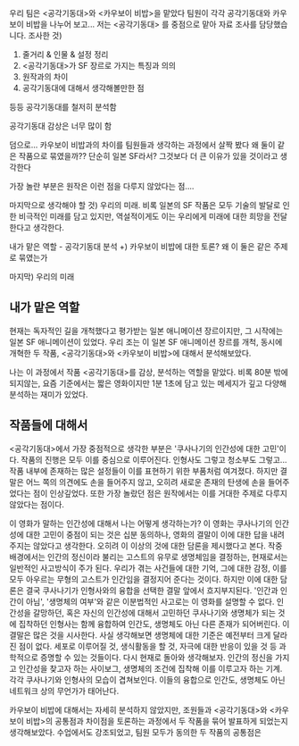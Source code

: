 
우리 팀은 <공각기동대>와 <카우보이 비밥>을 맡았다
팀원이 각각 공각기동대와 카우보이 비밥을 나누어 보고... 
저는 <공각기동대> 를 중점으로 맡아 자료 조사를 담당했습니다. 조사한 것)
1. 줄거리 & 인물 & 설정 정리
2. <공각기동대>가 SF 장르로 가지는 특징과 의의
3. 원작과의 차이
4. 공각기동대에 대해서 생각해볼만한 점

등등 공각기동대를 철저히 분석함

공각기동대 감상은 너무 많이 함

덤으로... 카우보이 비밥과의 차이를 팀원들과 생각하는 과정에서 살짝 봤다
왜 둘이 같은 작품으로 묶였을까??
단순히 일본 SF라서? 그것보다 더 큰 이유가 있을 것이라고 생각한다

가장 놀란 부분은 원작은 이런 점을 다루지 않았다는 점....

마지막으로 생각해야 할 것) 우리의 미래.
비록 일본의 SF 작품은 모두 기술의 발달로 인한 비극적인 미래를 담고 있지만, 역설적이게도 이는 우리에게 미래에 대한 희망을 전달한다고 생각한다.

내가 맡은 역할 - 공각기동대 분석
+) 카우보이 비밥에 대한 토론?
왜 이 둘은 같은 주제로 묶였는가

마지막) 우리의 미래

## 내가 맡은 역할 

현재는 독자적인 길을 개척했다고 평가받는 일본 애니메이션 장르이지만, 그 시작에는 일본 SF 애니메이션이 있었다. 우리 조는 이 일본 SF 애니메이션 장르를 개척, 동시에 개혁한 두 작품, <공각기동대>와 <카우보이 비밥>에 대해서 분석해보았다.

나는 이 과정에서 작품 <공각기동대>를 감상, 분석하는 역할을 맡았다. 비록 80분 밖에 되지않는, 요즘 기준에서는 짧은 영화이지만 1분 1초에 담고 있는 메세지가 깊고 다양해 분석하는 재미가 있었다.

## 작품들에 대해서

<공각기동대>에서 가장 중점적으로 생각한 부분은 '쿠사나기의 인간성에 대한 고민'이다. 작품의 진행은 모두 이를 중심으로 이루어진다. 인형사도 그렇고 청소부도 그렇고... 작품 내부에 존재하는 많은 설정들이 이를 표현하기 위한 부품처럼 여겨졌다. 하지만 결말은 어느 쪽의 의견에도 손을 들어주지 않고, 오히려 새로운 존재의 탄생에 손을 들어주었다는 점이 인상깊었다. 또한 가장 놀랐던 점은 원작에서는 이를 거대한 주제로 다루지 않았다는 점이다. 

이 영화가 말하는 인간성에 대해서 나는 어떻게 생각하는가? 이 영화는 쿠사나기의 인간성에 대한 고민이 중점이 되는 것은 십분 동의하나, 영화의 결말이 이에 대한 답을 내려주지는 않았다고 생각한다. 오히려 이 이상의 것에 대한 담론을 제시했다고 본다. 작중 배경에서는 인간의 정신이라 불리는 고스트의 유무로 생명체임을 결정하는, 현재로서는 일반적인 사고방식이 주가 된다. 우리가 겪는 사건들에 대한 기억, 그에 대한 감정, 이를 모두 아우르는 무형의 고스트가 인간임을 결정지어 준다는 것이다. 하지만 이에 대한 담론은 결국 쿠사나기가 인형사와의 융합을 선택한 결말 앞에서 흐지부지된다. 
'인간과 인간이 아님', '생명체의 여부'와 같은 이분법적인 사고로는 이 영화를 설명할 수 없다. 인간성을 갈망하던, 혹은 자신의 인간성에 대해서 고민하던 쿠사나기와 생명체가 되는 것에 집착하던 인형사는 함께 융합하여 인간도, 생명체도 아닌 다른 존재가 되어버린다. 이 결말은 많은 것을 시사한다. 사실 생각해보면 생명체에 대한 기준은 예전부터 크게 달라진 점이 없다. 세포로 이루어질 것, 생식활동을 할 것, 자극에 대한 반응이 있을 것 등 과학적으로 증명할 수 있는 것들이다. 
다시 현재로 돌아와 생각해보자. 인간의 정신을 가지고 인간성을 찾고자 하는 사이보그, 생명체의 조건에 집착해 이를 이루고자 하는 기계. 각각 쿠사나기와 인형사의 모습이 겹쳐보인다. 이들의 융합으로 인간도, 생명체도 아닌 네트워크 상의 무언가가 태어난다. 

카우보이 비밥에 대해서는 자세히 분석하지 않았지만, 조원들과 <공각기동대>와 <카우보이 비밥>의 공통점과 차이점을 토론하는 과정에서 두 작품을 묶어 발표하게 되었는지 생각해보았다. 수업에서도 강조되었고, 팀원 모두가 동의한 두 작품의 공통점은 